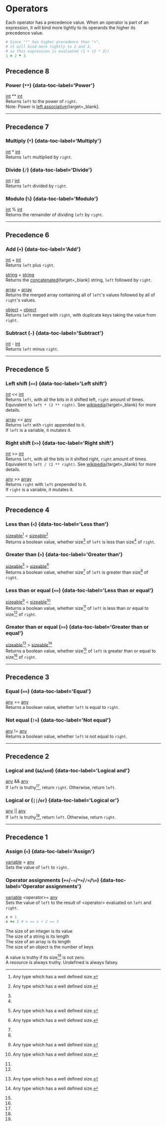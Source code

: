 # Operators

Each operator has a precedence value. When an operator is part of an expression, it will bind more tightly to its operands the higher its precedence value.
```ruby title="Example"
# Since "*" has higher precedence than "+",
# it will bind more tightly to 2 and 3,
# so this expression is evaluated (1 + (2 * 3))
1 + 2 * 3
```

## Precedence 8

### Power (`**`) {data-toc-label='Power'}

[int](/data_types#integer) ** [int](/data_types#integer)  
Returns `left` to the power of `right`.  
Note: Power is [left associative](https://en.wikipedia.org/wiki/Operator_associativity){target=_blank}.

---

## Precedence 7

### Multiply (`*`) {data-toc-label='Multiply'}

[int](/data_types#integer) * [int](/data_types#integer)  
Returns `left` multiplied by `right`.

### Divide (`/`) {data-toc-label='Divide'}

[int](/data_types#integer) / [int](/data_types#integer)  
Returns `left` divided by `right`.

### Modulo (`%`) {data-toc-label='Modulo'}

[int](/data_types#integer) % [int](/data_types#integer)  
Returns the remainder of dividing `left` by `right`.

---

## Precedence 6

### Add (`+`) {data-toc-label='Add'}
[int](/data_types#integer) + [int](/data_types#integer)  
Returns `left` plus `right`.

[string](/data_types#string) + [string](/data_types#string)  
Returns the [concatenated](https://en.wikipedia.org/wiki/Concatenation){target=_blank} string, `left` followed by `right`.

[array](/data_types#array) + [array](/data_types#array)  
Returns the merged array containing all of `left`'s values followed by all of `right`'s values.

[object](/data_types#object) + [object](/data_types#object)  
Returns `left` merged with `right`, with duplicate keys taking the value from `right`.

### Subtract (`-`) {data-toc-label='Subtract'}
[int](/data_types#integer) - [int](/data_types#integer)  
Returns `left` minus `right`.

---

## Precedence 5

### Left shift (`<<`) {data-toc-label='Left shift'}

[int](/data_types#integer) << [int](/data_types#integer)  
Returns `left`, with all the bits in it shifted left, `right` amount of times.  
Equivalent to `left * (2 ** right)`.
See [wikipedia](https://en.wikipedia.org/wiki/Logical_left_shift){target=_blank} for more details.

[array](/data_types#array) << [any](/data_types)  
Returns `left` with `right` appended to it.  
If `left` is a variable, it mutates it.


### Right shift (`>>`) {data-toc-label='Right shift'}

[int](/data_types#integer) >> [int](/data_types#integer)  
Returns `left`, with all the bits in it shifted right, `right` amount of times.  
Equivalent to `left / (2 ** right)`.
See [wikipedia](https://en.wikipedia.org/wiki/Logical_right_shift){target=_blank} for more details.

[any](/data_types) >> [array](/data_types#array)  
Returns `right` with `left` prepended to it.  
If `right` is a variable, it mutates it.

---

## Precedence 4

### Less than (`<`) {data-toc-label='Less than'}

[sizeable](#fn:1)[^1] < [sizeable](#fn:1)[^1]  
Returns a boolean value, whether size[^2] of `left` is less than size[^2] of `right`.

### Greater than (`>`) {data-toc-label='Greater than'}

[sizeable](#fn:1)[^1] > [sizeable](#fn:1)[^1]  
Returns a boolean value, whether size[^2] of `left` is greater than size[^2] of `right`.

### Less than or equal (`<=`) {data-toc-label='Less than or equal'}

[sizeable](#fn:1)[^1] < [sizeable](#fn:1)[^1]  
Returns a boolean value, whether size[^2] of `left` is less than or equal to size[^2] of `right`.

### Greater than or equal (`>=`) {data-toc-label='Greater than or equal'}

[sizeable](#fn:1)[^1] > [sizeable](#fn:1)[^1]  
Returns a boolean value, whether size[^2] of `left` is greater than or equal to size[^2] of `right`.

---

## Precedence 3

### Equal (`==`) {data-toc-label='Equal'}

[any](/data_types) == [any](/data_types)  
Returns a boolean value, whether `left` is equal to `right`.

### Not equal (`!=`) {data-toc-label='Not equal'}

[any](/data_types) != [any](/data_types)  
Returns a boolean value, whether `left` is not equal to `right`.

---

## Precedence 2

### Logical and (`&&`/`and`) {data-toc-label='Logical and'}

[any](/data_types) && [any](/data_types)  
If `left` is truthy[^3], return `right`. Otherwise, return `left`.

### Logical or (`||`/`or`) {data-toc-label='Logical or'}

[any](/data_types) || [any](/data_types)  
If `left` is truthy[^3], return `left`. Otherwise, return `right`.

---

## Precedence 1

### Assign (`=`) {data-toc-label='Assign'}

[variable](/keywords#let) = [any](/data_types)  
Sets the value of `left` to `right`.

### Operator assignments (`+=`/`-=`/`*=`/`/=`/`%=`) {data-toc-label='Operator assignments'}

[variable](/keywords#let) <operator\>= [any](/data_types)  
Sets the value of `left` to the result of <operator\> evaluated on `left` and `right`.
```ruby title="Example"
x = 1
x += 2 # x == x + 2 == 3
```


[^1]: Any type which has a well defined size[^2].
[^2]:
The size of an integer is its value  
The size of a string is its length  
The size of an array is its length  
The size of an object is the number of keys
[^3]:
A value is truthy if its size[^2] is not zero.  
A resource is always truthy. Undefined is always falsey.
